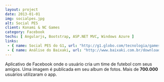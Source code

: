 ```yaml
---
layout: project
date: 2013-01-01
img: socialpes.jpg
alt: Social PES
client: Konami & NC Games
category: Facebook
techs: [ Angularjs, Bootstrap, ASP.NET MVC, Windows Azure ]
links:
 - { name: Social PES do G1, url: "http://g1.globo.com/tecnologia/games/noticia/2013/12/aplicativo-do-game-pes-2014-forma-time-de-amigos-do-facebook.html" }
 - { name: Análise do Baixaki, url: "http://www.baixaki.com.br/download/social-pes-2014.htm" } 
---
```


Aplicativo de Facebook onde o usuário cria um time de futebol com seus amigos. Uma imagem é publicada em seu album de fotos. Mais de **700.000** usuários utilizaram o app.

